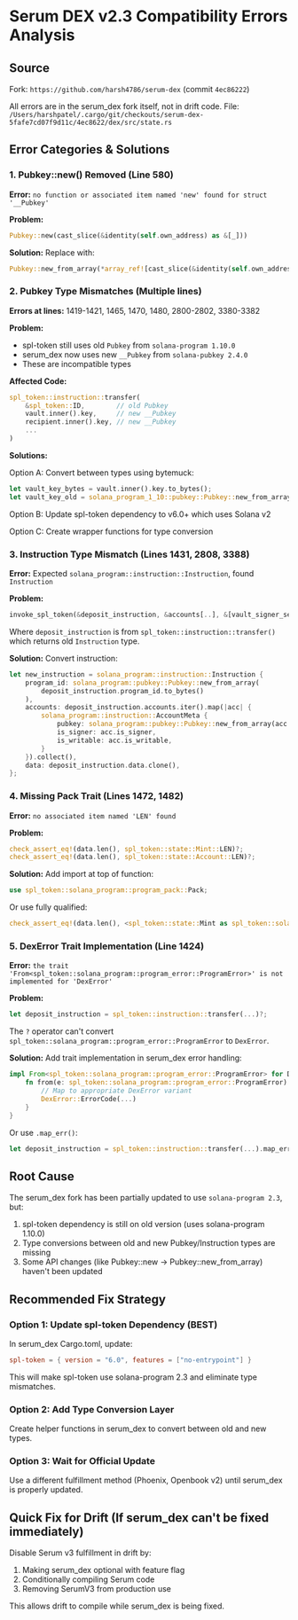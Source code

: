 # Serum DEX v2.3 Compatibility Errors Analysis

## Source
Fork: `https://github.com/harsh4786/serum-dex` (commit `4ec86222`)

All errors are in the serum_dex fork itself, not in drift code.
File: `/Users/harshpatel/.cargo/git/checkouts/serum-dex-5fafe7cd07f9d11c/4ec8622/dex/src/state.rs`

## Error Categories & Solutions

### 1. Pubkey::new() Removed (Line 580)
**Error:** `no function or associated item named 'new' found for struct '__Pubkey'`

**Problem:**
```rust
Pubkey::new(cast_slice(&identity(self.own_address) as &[_]))
```

**Solution:**
Replace with:
```rust
Pubkey::new_from_array(*array_ref![cast_slice(&identity(self.own_address) as &[_]), 0, 32])
```

### 2. Pubkey Type Mismatches (Multiple lines)
**Errors at lines:** 1419-1421, 1465, 1470, 1480, 2800-2802, 3380-3382

**Problem:** 
- spl-token still uses old `Pubkey` from `solana-program 1.10.0`
- serum_dex now uses new `__Pubkey` from `solana-pubkey 2.4.0`
- These are incompatible types

**Affected Code:**
```rust
spl_token::instruction::transfer(
    &spl_token::ID,        // old Pubkey
    vault.inner().key,     // new __Pubkey
    recipient.inner().key, // new __Pubkey
    ...
)
```

**Solutions:**

Option A: Convert between types using bytemuck:
```rust
let vault_key_bytes = vault.inner().key.to_bytes();
let vault_key_old = solana_program_1_10::pubkey::Pubkey::new_from_array(vault_key_bytes);
```

Option B: Update spl-token dependency to v6.0+ which uses Solana v2

Option C: Create wrapper functions for type conversion

### 3. Instruction Type Mismatch (Lines 1431, 2808, 3388)
**Error:** Expected `solana_program::instruction::Instruction`, found `Instruction`

**Problem:**
```rust
invoke_spl_token(&deposit_instruction, &accounts[..], &[vault_signer_seeds])
```

Where `deposit_instruction` is from `spl_token::instruction::transfer()` which returns old `Instruction` type.

**Solution:**
Convert instruction:
```rust
let new_instruction = solana_program::instruction::Instruction {
    program_id: solana_program::pubkey::Pubkey::new_from_array(
        deposit_instruction.program_id.to_bytes()
    ),
    accounts: deposit_instruction.accounts.iter().map(|acc| {
        solana_program::instruction::AccountMeta {
            pubkey: solana_program::pubkey::Pubkey::new_from_array(acc.pubkey.to_bytes()),
            is_signer: acc.is_signer,
            is_writable: acc.is_writable,
        }
    }).collect(),
    data: deposit_instruction.data.clone(),
};
```

### 4. Missing Pack Trait (Lines 1472, 1482)
**Error:** `no associated item named 'LEN' found`

**Problem:**
```rust
check_assert_eq!(data.len(), spl_token::state::Mint::LEN)?;
check_assert_eq!(data.len(), spl_token::state::Account::LEN)?;
```

**Solution:**
Add import at top of function:
```rust
use spl_token::solana_program::program_pack::Pack;
```

Or use fully qualified:
```rust
check_assert_eq!(data.len(), <spl_token::state::Mint as spl_token::solana_program::program_pack::Pack>::LEN)?;
```

### 5. DexError Trait Implementation (Line 1424)
**Error:** `the trait 'From<spl_token::solana_program::program_error::ProgramError>' is not implemented for 'DexError'`

**Problem:**
```rust
let deposit_instruction = spl_token::instruction::transfer(...)?;
```

The `?` operator can't convert `spl_token::solana_program::program_error::ProgramError` to `DexError`.

**Solution:**
Add trait implementation in serum_dex error handling:
```rust
impl From<spl_token::solana_program::program_error::ProgramError> for DexError {
    fn from(e: spl_token::solana_program::program_error::ProgramError) -> Self {
        // Map to appropriate DexError variant
        DexError::ErrorCode(...)
    }
}
```

Or use `.map_err()`:
```rust
let deposit_instruction = spl_token::instruction::transfer(...).map_err(|e| DexError::from_program_error(e))?;
```

## Root Cause

The serum_dex fork has been partially updated to use `solana-program 2.3`, but:
1. spl-token dependency is still on old version (uses solana-program 1.10.0)
2. Type conversions between old and new Pubkey/Instruction types are missing
3. Some API changes (like Pubkey::new → Pubkey::new_from_array) haven't been updated

## Recommended Fix Strategy

### Option 1: Update spl-token Dependency (BEST)
In serum_dex Cargo.toml, update:
```toml
spl-token = { version = "6.0", features = ["no-entrypoint"] }
```

This will make spl-token use solana-program 2.3 and eliminate type mismatches.

### Option 2: Add Type Conversion Layer
Create helper functions in serum_dex to convert between old and new types.

### Option 3: Wait for Official Update
Use a different fulfillment method (Phoenix, Openbook v2) until serum_dex is properly updated.

## Quick Fix for Drift (If serum_dex can't be fixed immediately)

Disable Serum v3 fulfillment in drift by:
1. Making serum_dex optional with feature flag
2. Conditionally compiling Serum code
3. Removing SerumV3 from production use

This allows drift to compile while serum_dex is being fixed.
